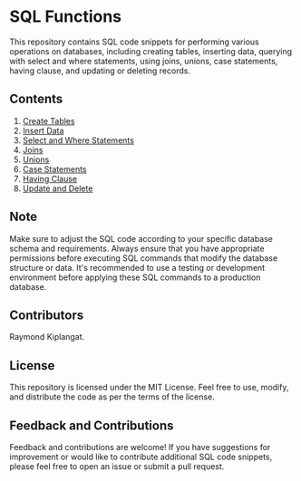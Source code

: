 
# SQL Functions

This repository contains SQL code snippets for performing various operations on databases, including creating tables, inserting data, querying with select and where statements, using joins, unions, case statements, having clause, and updating or deleting records.

## Contents

1. [Create Tables](#create-tables)
2. [Insert Data](#insert-data)
3. [Select and Where Statements](#select-and-where-statements)
4. [Joins](#joins)
5. [Unions](#unions)
6. [Case Statements](#case-statements)
7. [Having Clause](#having-clause)
8. [Update and Delete](#update-and-delete)

## Note
Make sure to adjust the SQL code according to your specific database schema and requirements.
Always ensure that you have appropriate permissions before executing SQL commands that modify the database structure or data.
It's recommended to use a testing or development environment before applying these SQL commands to a production database.

## Contributors
Raymond Kiplangat.


## License
This repository is licensed under the MIT License. Feel free to use, modify, and distribute the code as per the terms of the license.


## Feedback and Contributions
Feedback and contributions are welcome! If you have suggestions for improvement or would like to contribute additional SQL code snippets, please feel free to open an issue or submit a pull request.
